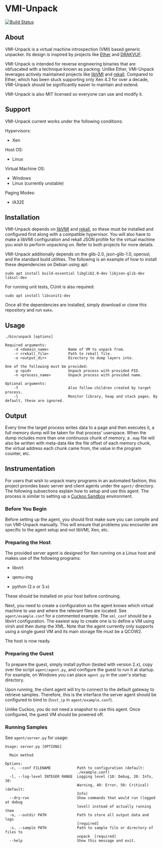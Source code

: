 # VMI-Unpack

[![Build Status](https://travis-ci.org/carter-yagemann/vmi-unpack.svg?branch=master)](https://travis-ci.org/carter-yagemann/vmi-unpack)

## About

VMI-Unpack is a virtual machine introspection (VMI) based generic unpacker. Its
design is inspired by projects like [Ether](http://ether.gtisc.gatech.edu/) and
[DRAKVUF](https://github.com/tklengyel/drakvuf).

VMI-Unpack is intended for reverse engineering binaries that are obfuscated with
a technique known as packing. Unlike Ether, VMI-Unpack leverages actively
maintained projects like [libVMI](https://github.com/libvmi/libvmi) and
[rekall](https://github.com/google/rekall). Compared to Ether, which has been
stuck supporting only Xen 4.3 for over a decade, VMI-Unpack should be
significantly easier to maintain and extend.

VMI-Unpack is also MIT licensed so everyone can use and modify it.

## Support

VMI-Unpack current works under the following conditions:

Hypervisors:
* Xen

Host OS:
* Linux

Virtual Machine OS:
* Windows
* Linux (currently unstable)

Paging Modes:
* IA32E

## Installation

VMI-Unpack depends on [libVMI](https://github.com/libvmi/libvmi) and
[rekall](https://github.com/google/rekall), so these must be installed and
configured first along with a compatible hypervisor. You will also have to make
a libVMI configuration and rekall JSON profile for the virtual machine you wish
to perform unpacking on. Refer to both projects for more details.

VMI-Unpack additionally depends on the glib-2.0, json-glib-1.0, openssl, and the standard
build utilities. The following is an example of how to install these
dependencies on Debian using apt:

    sudo apt install build-essential libglib2.0-dev libjson-glib-dev libssl-dev

For running unit tests, CUnit is also required:

    sudo apt install libcunit1-dev

Once all the dependencies are installed, simply download or clone this
repository and run `make`.

## Usage

```
./bin/unpack [options]

Required arguments:
    -d <domain_name>         Name of VM to unpack from.
    -r <rekall_file>         Path to rekall file.
    -o <output_dir>          Directory to dump layers into.

One of the following must be provided:
    -p <pid>                 Unpack process with provided PID.
    -n <process_name>        Unpack process with provided name.

Optional arguments:
    -f                       Also follow children created by target process.
    -l                       Monitor library, heap and stack pages. By default, these are ignored.
```

## Output

Every time the target process writes data to a page and then executes it, a full memory
dump will be taken for that process' userspace. When the dump includes more than one
continuous chunk of memory, a `.map` file will also be written with meta-data like the
file offset of each memory chunk, the virtual address each chunk came from, the value in
the program counter, etc.

## Instrumentation

For users that wish to unpack many programs in an automated fashion, this project
provides basic server and client agents under the `agent/` directory. The following
subsections explain how to setup and use this agent. The process is similar to setting
up a [Cuckoo Sandbox](https://cuckoosandbox.org/) environment.

### Before You Begin

Before setting up the agent, you should first make sure you can compile and run
VMI-Unpack manually. This will ensure that problems you encounter are specific to
the agent setup and not libVMI, Xen, etc.

### Preparing the Host

The provided server agent is designed for Xen running on a Linux host and makes use of
the following programs:

* libvirt

* qemu-img

* python (2.x or 3.x)

These should be installed on your host before continuing.

Next, you need to create a configuration so the agent knows which virtual machine
to use and where the relevant files are located. See `agent/example.conf` for a
commented example. The `xml_conf` should be a libvirt configuration. The easiest
way to create one is to define a VM using virsh and then dump the XML.
Note that the agent currently only supports using a single guest VM and its main
storage file must be a QCOW2.

The host is now ready.

### Preparing the Guest

To prepare the guest, simply install python (tested with version 2.x), copy over
the script `agent/agent.py`, and configure the guest to run it at startup. For
example, on Windows you can place `agent.py` in the user's startup directory.

Upon running, the client agent will try to connect to the default gateway to
retrieve samples. Therefore, this is the interface the server agent should be
configured to bind to (`host_ip` in `agent/example.conf`).

Unlike Cuckoo, you do not need a snapshot to use this agent. Once configured,
the guest VM should be powered off.

### Running Samples

See `agent/server.py` for usage:

```
Usage: server.py [OPTIONS]

  Main method

Options:
  -c, --conf FILENAME            Path to configuration (default:
                                 ./example.conf)
  -l, --log-level INTEGER RANGE  Logging level (10: Debug, 20: Info, 30:
                                 Warning, 40: Error, 50: Critical) (default:
                                 Info)
  --dry-run                      Show commands that would run (logged at debug
                                 level) instead of actually running them
  -o, --outdir PATH              Path to store all output data and logs
                                 [required]
  -s, --sample PATH              Path to sample file or directory of files to
                                 unpack  [required]
  --help                         Show this message and exit.
```
